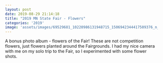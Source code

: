 ```yaml
---
layout: post
date: 2019-08-29 21:14:18
title: "2019 MN State Fair - Flowers"
categories: '2019'
image: 'assets/images/69529681_10220986131948715_1506942344417509376_n_10220986131868713.jpg'
---
```


A bonus photo album - flowers of the Fair! These are not competition flowers, just flowers planted around the Fairgrounds. I had my nice camera with me on my solo trip to the Fair, so I experimented with some flower shots.

